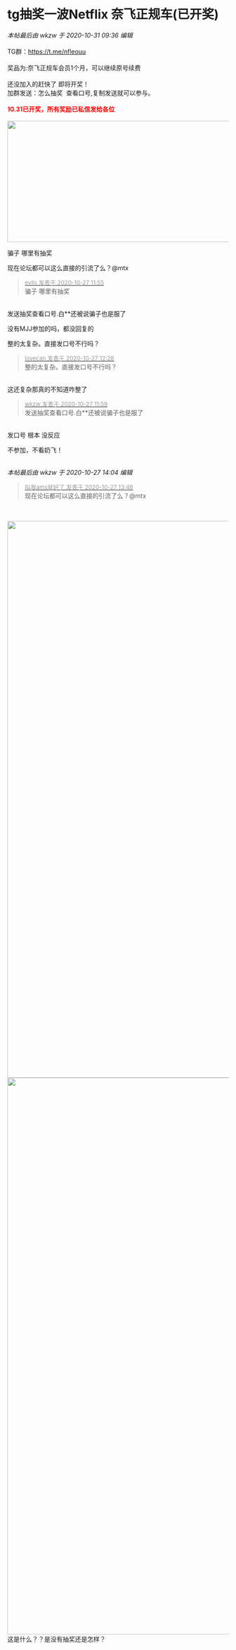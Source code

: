 # tg抽奖一波Netflix 奈飞正规车(已开奖)


<i class="pstatus"> 本帖最后由 wkzw 于 2020-10-31 09:36 编辑 </i><br />
<br />
TG群：https://t.me/nfleouu<br />
<br />
奖品为:奈飞正规车会员1个月，可以继续原号续费<br />
<br />
还没加入的赶快了 即将开奖！<br />
加群发送：怎么抽奖&nbsp;&nbsp;查看口号,复制发送就可以参与。<br />
<br />
<strong><font color="Red">10.31已开奖，所有奖励已私信发给各位</font></strong><br />
<br />
<img id="aimg_ECVKw" onclick="zoom(this, this.src, 0, 0, 0)" class="zoom" width="600" height="276" src="https://i.loli.net/2020/10/27/kAbTgIqZuOWnXxc.png" onmouseover="img_onmouseoverfunc(this)" onclick="zoom(this)" style="cursor:pointer" border="0" alt="" />

骗子 哪里有抽奖

现在论坛都可以这么直接的引流了么？@mtx<img id="aimg_sk99k" onclick="zoom(this, this.src, 0, 0, 0)" class="zoom" src="https://cdn.jsdelivr.net/gh/hishis/forum-master/public/images/patch.gif" onmouseover="img_onmouseoverfunc(this)" onload="thumbImg(this)" border="0" alt="" />

<div class="quote"><blockquote><font size="2"><a href="https://www.hostloc.com/forum.php?mod=redirect&amp;goto=findpost&amp;pid=9358272&amp;ptid=758916" target="_blank"><font color="#999999">evils 发表于 2020-10-27 11:55</font></a></font><br />
骗子 哪里有抽奖</blockquote></div><br />
发送抽奖查看口号.白**还被说骗子也是服了

没有MJJ参加的吗，都没回复的<img src="static/image/smiley/yct/022.gif" smilieid="42" border="0" alt="" />

整的太复杂。直接发口号不行吗？

<div class="quote"><blockquote><font size="2"><a href="https://www.hostloc.com/forum.php?mod=redirect&amp;goto=findpost&amp;pid=9358435&amp;ptid=758916" target="_blank"><font color="#999999">lovecan 发表于 2020-10-27 12:28</font></a></font><br />
整的太复杂。直接发口号不行吗？</blockquote></div><br />
这还复杂那真的不知道咋整了 <img src="static/image/smiley/yct/003.gif" smilieid="50" border="0" alt="" />

<div class="quote"><blockquote><font size="2"><a href="https://www.hostloc.com/forum.php?mod=redirect&amp;goto=findpost&amp;pid=9358303&amp;ptid=758916" target="_blank"><font color="#999999">wkzw 发表于 2020-10-27 11:59</font></a></font><br />
发送抽奖查看口号.白**还被说骗子也是服了</blockquote></div><br />
发口号 根本 没反应 

不参加，不看奶飞！<br />
<br />
<img src="static/image/smiley/default/time.gif" smilieid="15" border="0" alt="" /><img src="static/image/smiley/default/time.gif" smilieid="15" border="0" alt="" /><img src="static/image/smiley/default/time.gif" smilieid="15" border="0" alt="" />

<i class="pstatus"> 本帖最后由 wkzw 于 2020-10-27 14:04 编辑 </i><br />
<div class="quote"><blockquote><font size="2"><a href="https://www.hostloc.com/forum.php?mod=redirect&amp;goto=findpost&amp;pid=9358859&amp;ptid=758916" target="_blank"><font color="#999999">叫我ams就好了 发表于 2020-10-27 13:48</font></a></font><br />
现在论坛都可以这么直接的引流了么？@mtx</blockquote></div><br />
<br />
<img id="aimg_Ya7r0" onclick="zoom(this, this.src, 0, 0, 0)" class="zoom" width="600" height="1266" src="https://i.loli.net/2020/10/27/7hHjU3sZnDv4uAI.jpg" onmouseover="img_onmouseoverfunc(this)" onclick="zoom(this)" style="cursor:pointer" border="0" alt="" /><br />
<img id="aimg_FaMmT" onclick="zoom(this, this.src, 0, 0, 0)" class="zoom" width="600" height="1266" src="https://i.loli.net/2020/10/27/WRA9ZaypFBuiUQ8.jpg" onmouseover="img_onmouseoverfunc(this)" onclick="zoom(this)" style="cursor:pointer" border="0" alt="" /><br />
这是什么？？是没有抽奖还是怎样？
